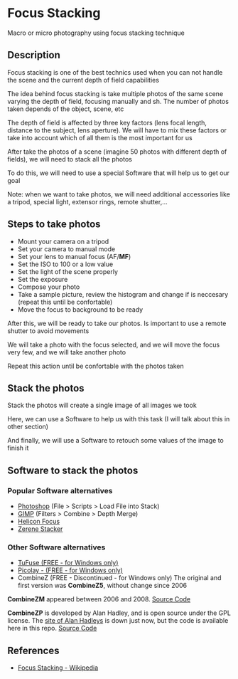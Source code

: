 # Focus Stacking
Macro or micro photography using focus stacking technique

## Description
Focus stacking is one of the best technics used when you can not handle the scene and the current depth of field capabilities

The idea behind focus stacking is take multiple photos of the same scene varying the depth of field, focusing manually and sh. The number of photos taken depends of the object, scene, etc

The depth of field is affected by three key factors (lens focal length, distance to the subject, lens aperture). We will have to mix these factors or take into account which of all them is the most important for us

After take the photos of a scene (imagine 50 photos with different depth of fields), we will need to stack all the photos

To do this, we will need to use a special Software that will help us to get our goal

Note: when we want to take photos, we will need additional accessories like a tripod, special light, extensor rings, remote shutter,...

## Steps to take photos
- Mount your camera on a tripod
- Set your camera to manual mode
- Set your lens to manual focus (AF/**MF**)
- Set the ISO to 100 or a low value
- Set the light of the scene properly
- Set the exposure
- Compose your photo
- Take a sample picture, review the histogram and change if is neccesary (repeat this until be confortable)
- Move the focus to background to be ready

After this, we will be ready to take our photos. Is important to use a remote shutter to avoid movements

We will take a photo with the focus selected, and we will move the focus very few, and we will take another photo

Repeat this action until be confortable with the photos taken

## Stack the photos
Stack the photos will create a single image of all images we took

Here, we can use a Software to help us with this task (I will talk about this in other section)

And finally, we will use a Software to retouch some values of the image to finish it

## Software to stack the photos
### Popular Software alternatives
- [Photoshop](https://www.adobe.com/es/products/photoshop/landpb.html) (File > Scripts > Load File into Stack)
- [GIMP](https://www.gimp.org/) (Filters > Combine > Depth Merge)
- [Helicon Focus](https://www.heliconsoft.com/heliconsoft-products/helicon-focus/)
- [Zerene Stacker](https://zerenesystems.com/cms/stacker)

### Other Software alternatives
- [TuFuse (FREE - for Windows only)](http://www.tawbaware.com/tufuse.htm)
- [Picolay - (FREE - for Windows only)](http://www.picolay.de/index.html)
- CombineZ (FREE - Discontinued - for Windows only)
The original and first version was **CombineZ5**, without change since 2006

**CombineZM** appeared between 2006 and 2008. [Source Code](CombineZ/CombineZ5_source_code.zip)

**CombineZP** is developed by Alan Hadley, and is open source under the GPL license. The [site of Alan Hadleys](http://www.hadleyweb.pwp.blueyonder.co.uk/CZP/files.htm) is down just now, but the code is available here in this repo. [Source Code](CombineZ/CombineZP_source_code.zip)

## References
- [Focus Stacking - Wikipedia](https://en.wikipedia.org/wiki/Focus_stacking)
